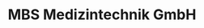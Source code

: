 ---
title: "MBS Medizintechnik GmbH"
url: /schnaittach/mbs-medizintechnik-gmbh/
shop: Sanitätshaus
---